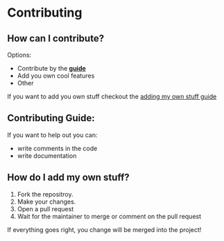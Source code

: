 # Contributing

## How can I contribute?
Options:
- Contribute by the [**guide**](#contributing-guide)
- Add you own cool features
- Other

If you want to add you own stuff checkout the [adding my own stuff guide](#how-do-i-add-my-own-stuff)

## Contributing Guide:
If you want to help out you can:
- write comments in the code
- write documentation

## How do I add my own stuff?

1. Fork the repositroy.
2. Make your changes.
3. Open a pull request
4. Wait for the maintainer to merge or comment on the pull request

If everything goes right, you change will be merged into the project!